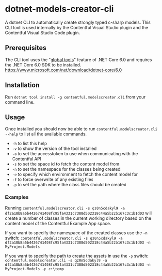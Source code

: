 # dotnet-models-creator-cli
A dotnet CLI to automatically create strongly typed c-sharp models. This CLI tool is used internally by the Contentful Visual Studio plugin and the Contentful Visual Studio Code plugin.

## Prerequisites
The CLI tool uses the "[global tools](https://docs.microsoft.com/en-us/dotnet/core/tools/global-tools)" feature of .NET Core 6.0 and requires the .NET Core 6.0 SDK to be installed. https://www.microsoft.com/net/download/dotnet-core/6.0

## Installation
Run `dotnet tool install -g contentful.modelscreator.cli` from your command line.

## Usage
Once installed you should now be able to run `contentful.modelscreator.cli --help` to list all the available commands.

- `-h` to list this help
- `-v` to show the version of the tool installed
- `-a` to set the accesstoken to use when communicating with the Contentful API
- `-s` to set the space id to fetch the content model from
- `-n` to set the namespace for the classes being created
- `-e` to specify which environment to fetch the content model for
- `-f` to force overwrite of any existing files 
- `-p` to set the path where the class files should be created

### Examples
Running `contentful.modelscreator.cli -s qz0n5cdakyl9 -a df2a18b8a5b4426741408fc95fa4331c7388d502318c44a5b22b167c3c1b1d03` will create a number of classes in the current working directory based on the content model of the Contentful Example App space.

If you want to specify the namespace of the created classes use the `-n` switch: `contentful.modelscreator.cli -s qz0n5cdakyl9 -a df2a18b8a5b4426741408fc95fa4331c7388d502318c44a5b22b167c3c1b1d03 -n MyProject.Models` 

If you want to specify the path to create the assets in use the `-p` switch: `contentful.modelscreator.cli -s qz0n5cdakyl9 -a df2a18b8a5b4426741408fc95fa4331c7388d502318c44a5b22b167c3c1b1d03 -n MyProject.Models -p c:\temp`
